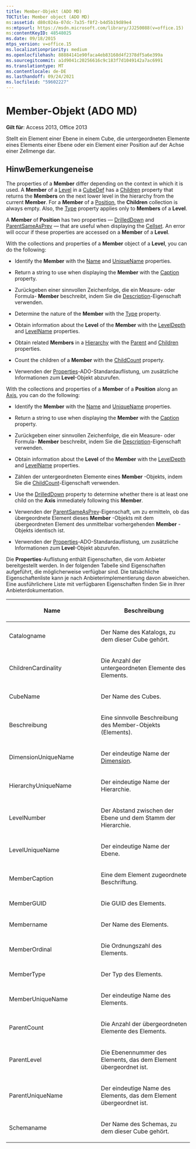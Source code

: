 ```yaml
---
title: Member-Objekt (ADO MD)
TOCTitle: Member object (ADO MD)
ms:assetid: d80c024a-07dc-7a35-f8f2-b4d5b19d89e4
ms:mtpsurl: https://msdn.microsoft.com/library/JJ250088(v=office.15)
ms:contentKeyID: 48548025
ms.date: 09/18/2015
mtps_version: v=office.15
ms.localizationpriority: medium
ms.openlocfilehash: 88884141e90faca4eb83168d4f2378df5a6e399a
ms.sourcegitcommit: a1d9041c20256616c9c183f7d1049142a7ac6991
ms.translationtype: MT
ms.contentlocale: de-DE
ms.lasthandoff: 09/24/2021
ms.locfileid: "59602227"
---
```

# <a name="member-object-ado-md"></a>Member-Objekt (ADO MD)


**Gilt für**: Access 2013, Office 2013

Stellt ein Element einer Ebene in einem Cube, die untergeordneten Elemente eines Elements einer Ebene oder ein Element einer Position auf der Achse einer Zellmenge dar.

## <a name="remarks"></a>HinwBemerkungeneise

The properties of a **Member** differ depending on the context in which it is used. A **Member** of a [Level](level-object-ado-md.md) in a [CubeDef](cubedef-object-ado-md.md) has a [Children](children-property-ado-md.md) property that returns the **Members** on the next lower level in the hierarchy from the current **Member**. For a **Member** of a [Position](position-object-ado-md.md), the **Children** collection is always empty. Also, the [Type](type-property-ado-md.md) property applies only to **Members** of a **Level**.

A **Member** of **Position** has two properties — [DrilledDown](drilleddown-property-ado-md.md) and [ParentSameAsPrev](parentsameasprev-property-ado-md.md) — that are useful when displaying the [Cellset](cellset-object-ado-md.md). An error will occur if these properties are accessed on a **Member** of a **Level**.

With the collections and properties of a **Member** object of a **Level**, you can do the following:

  - Identify the **Member** with the [Name](name-property-ado-md.md) and [UniqueName](uniquename-property-ado-md.md) properties.

  - Return a string to use when displaying the **Member** with the [Caption](caption-property-ado-md.md) property.

  - Zurückgeben einer sinnvollen Zeichenfolge, die ein Measure- oder Formula- **Member** beschreibt, indem Sie die [Description](description-property-ado-md.md)-Eigenschaft verwenden.

  - Determine the nature of the **Member** with the [Type](type-property-ado-md.md) property.

  - Obtain information about the **Level** of the **Member** with the [LevelDepth](leveldepth-property-ado-md.md) and [LevelName](levelname-property-ado-md.md) properties.

  - Obtain related **Members** in a [Hierarchy](hierarchy-object-ado-md.md) with the [Parent](parent-property-ado-md.md) and [Children](children-property-ado-md.md) properties.

  - Count the children of a **Member** with the [ChildCount](childcount-property-ado-md.md) property.

  - Verwenden der [Properties](properties-collection-ado.md)-ADO-Standardauflistung, um zusätzliche Informationen zum **Level**-Objekt abzurufen.

With the collections and properties of a **Member** of a **Position** along an [Axis](axis-object-ado-md.md), you can do the following:

  - Identify the **Member** with the [Name](name-property-ado-md.md) and [UniqueName](uniquename-property-ado-md.md) properties.

  - Return a string to use when displaying the **Member** with the [Caption](caption-property-ado-md.md) property.

  - Zurückgeben einer sinnvollen Zeichenfolge, die ein Measure- oder Formula- **Member** beschreibt, indem Sie die [Description](description-property-ado-md.md)-Eigenschaft verwenden.

  - Obtain information about the **Level** of the **Member** with the [LevelDepth](leveldepth-property-ado-md.md) and [LevelName](levelname-property-ado-md.md) properties.

  - Zählen der untergeordneten Elemente eines **Member** -Objekts, indem Sie die [ChildCount](childcount-property-ado-md.md)-Eigenschaft verwenden.

  - Use the [DrilledDown](drilleddown-property-ado-md.md) property to determine whether there is at least one child on the **Axis** immediately following this **Member**.

  - Verwenden der [ParentSameAsPrev](parentsameasprev-property-ado-md.md)-Eigenschaft, um zu ermitteln, ob das übergeordnete Element dieses **Member** -Objekts mit dem übergeordneten Element des unmittelbar vorhergehenden **Member** -Objekts identisch ist.

  - Verwenden der [Properties](properties-collection-ado.md)-ADO-Standardauflistung, um zusätzliche Informationen zum **Level**-Objekt abzurufen.

Die **Properties**-Auflistung enthält Eigenschaften, die vom Anbieter bereitgestellt werden. In der folgenden Tabelle sind Eigenschaften aufgeführt, die möglicherweise verfügbar sind. Die tatsächliche Eigenschaftenliste kann je nach Anbieterimplementierung davon abweichen. Eine ausführlichere Liste mit verfügbaren Eigenschaften finden Sie in Ihrer Anbieterdokumentation.

<table>
<colgroup>
<col style="width: 50%" />
<col style="width: 50%" />
</colgroup>
<thead>
<tr class="header">
<th><p>Name</p></th>
<th><p>Beschreibung</p></th>
</tr>
</thead>
<tbody>
<tr class="odd">
<td><p>Catalogname</p></td>
<td><p>Der Name des Katalogs, zu dem dieser Cube gehört.</p></td>
</tr>
<tr class="even">
<td><p>ChildrenCardinality</p></td>
<td><p>Die Anzahl der untergeordneten Elemente des Elements.</p></td>
</tr>
<tr class="odd">
<td><p>CubeName</p></td>
<td><p>Der Name des Cubes.</p></td>
</tr>
<tr class="even">
<td><p>Beschreibung</p></td>
<td><p>Eine sinnvolle Beschreibung des Member-Objekts (Elements).</p></td>
</tr>
<tr class="odd">
<td><p>DimensionUniqueName</p></td>
<td><p>Der eindeutige Name der <a href="dimension-object-ado-md.md">Dimension</a>.</p></td>
</tr>
<tr class="even">
<td><p>HierarchyUniqueName</p></td>
<td><p>Der eindeutige Name der Hierarchie.</p></td>
</tr>
<tr class="odd">
<td><p>LevelNumber</p></td>
<td><p>Der Abstand zwischen der Ebene und dem Stamm der Hierarchie.</p></td>
</tr>
<tr class="even">
<td><p>LevelUniqueName</p></td>
<td><p>Der eindeutige Name der Ebene.</p></td>
</tr>
<tr class="odd">
<td><p>MemberCaption</p></td>
<td><p>Eine dem Element zugeordnete Beschriftung.</p></td>
</tr>
<tr class="even">
<td><p>MemberGUID</p></td>
<td><p>Die GUID des Elements.</p></td>
</tr>
<tr class="odd">
<td><p>Membername</p></td>
<td><p>Der Name des Elements.</p></td>
</tr>
<tr class="even">
<td><p>MemberOrdinal</p></td>
<td><p>Die Ordnungszahl des Elements.</p></td>
</tr>
<tr class="odd">
<td><p>MemberType</p></td>
<td><p>Der Typ des Elements.</p></td>
</tr>
<tr class="even">
<td><p>MemberUniqueName</p></td>
<td><p>Der eindeutige Name des Elements.</p></td>
</tr>
<tr class="odd">
<td><p>ParentCount</p></td>
<td><p>Die Anzahl der übergeordneten Elemente des Elements.</p></td>
</tr>
<tr class="even">
<td><p>ParentLevel</p></td>
<td><p>Die Ebenennummer des Elements, das dem Element übergeordnet ist.</p></td>
</tr>
<tr class="odd">
<td><p>ParentUniqueName</p></td>
<td><p>Der eindeutige Name des Elements, das dem Element übergeordnet ist.</p></td>
</tr>
<tr class="even">
<td><p>Schemaname</p></td>
<td><p>Der Name des Schemas, zu dem dieser Cube gehört.</p></td>
</tr>
</tbody>
</table>

